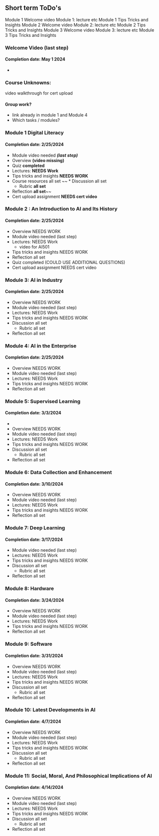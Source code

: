 
## Short term ToDo's
Module 1 Welcome video
Module 1: lecture etc
Module 1 Tips Tricks and Insights
Module 2 Welcome video
Module 2: lecture etc
Module 2 Tips Tricks and Insights
Module 3 Welcome video
Module 3: lecture etc
Module 3 Tips Tricks and Insights


### Welcome Video (last step) 
#### Completion date: May 1 2024
 * 

### Course Unknowns:
video walkthrough for cert upload

#### Group work?
 * link already in module 1 and Module 4
 * Which tasks / modules?


### Module 1 Digital Literacy 
 #### Completion date: 2/25/2024
 * Module video needed ***(last step)***
 * Overview **(video missing)**
 * Quiz **completed**
 * Lectures:  **NEEDS Work**
 * Tips tricks and insights **NEEDS WORK**
 * Course resources all set
~~ * Discussion all set
   * Rubric **all set**
 * Reflection **all set**~~
 * Cert upload assignment **NEEDS cert video**

### Module 2 : An Introduction to AI and Its History
#### Completion date: 2/25/2024
 * Overview  NEEDS WORK
 * Module video needed (last step)
 * Lectures:  NEEDS Work
    * video for AI501
 * Tips tricks and insights NEEDS WORK
 * Reflection all set
 * Quiz completed (COULD USE ADDITIONAL QUESTIONS)
 * Cert upload assignment NEEDS cert video

### Module 3: AI in Industry
#### Completion date:  2/25/2024
 *  Overview  NEEDS WORK
 *  Module video needed (last step)
 *  Lectures:  NEEDS Work
 *  Tips tricks and insights NEEDS WORK
 * Discussion all set
   * Rubric all set
 * Reflection all set 

### Module 4: AI in the Enterprise
#### Completion date: 2/25/2024
 *  Overview  NEEDS WORK
 *  Module video needed (last step)
 *  Lectures:  NEEDS Work
 *  Tips tricks and insights NEEDS WORK
 * Reflection all set 

### Module 5: Supervised Learning
#### Completion date:  3/3/2024
 *
 *  Overview  NEEDS WORK
 *  Module video needed (last step)
 *  Lectures:  NEEDS Work
 *  Tips tricks and insights NEEDS WORK
 * Discussion all set
   * Rubric all set
 * Reflection all set 


### Module 6: Data Collection and Enhancement
#### Completion date:  3/10/2024
 *  Overview  NEEDS WORK
 *  Module video needed (last step)
 *  Lectures:  NEEDS Work
 *  Tips tricks and insights NEEDS WORK
 * Reflection all set 


### Module 7: Deep Learning
#### Completion date: 3/17/2024
 * Module video needed (last step)
 * Lectures:  NEEDS Work
 *  Tips tricks and insights NEEDS WORK
 * Discussion all set
   * Rubric all set
 * Reflection all set 


### Module 8: Hardware
#### Completion date:  3/24/2024
 *  Overview  NEEDS WORK
 *  Module video needed (last step)
 *  Lectures:  NEEDS Work
 *  Tips tricks and insights NEEDS WORK
 * Reflection all set 


### Module 9: Software
#### Completion date:  3/31/2024
 *  Overview  NEEDS WORK
 *  Module video needed (last step)
 *  Lectures:  NEEDS Work
 *  Tips tricks and insights NEEDS WORK
 * Discussion all set
   * Rubric all set
 * Reflection all set 


### Module 10: Latest Developments in AI
#### Completion date:  4/7/2024
 *  Overview  NEEDS WORK
 *  Module video needed (last step)
 *  Lectures:  NEEDS Work
 *  Tips tricks and insights NEEDS WORK
 * Discussion all set
   * Rubric all set
 * Reflection all set 


### Module 11: Social, Moral, And Philosophical Implications of AI
#### Completion date:  4/14/2024
 *  Overview  NEEDS WORK
 *  Module video needed (last step)
 *  Lectures:  NEEDS Work
 *  Tips tricks and insights NEEDS WORK
 * Discussion all set
   * Rubric all set
 * Reflection all set 
